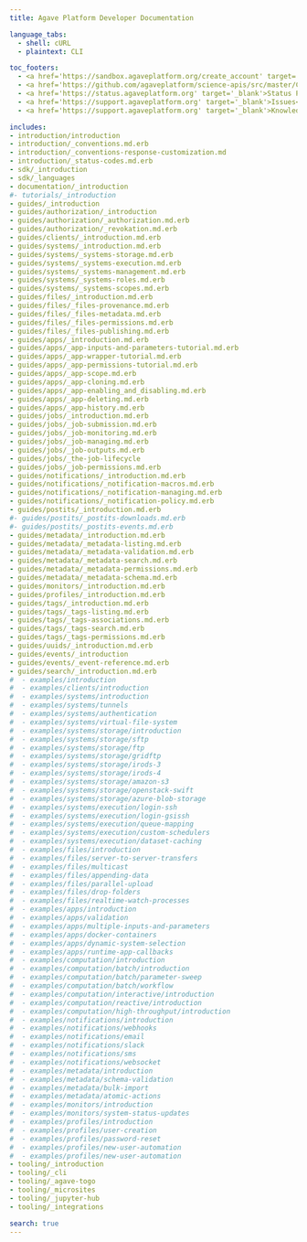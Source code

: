 ```yaml
---
title: Agave Platform Developer Documentation

language_tabs:
  - shell: cURL
  - plaintext: CLI

toc_footers:
  - <a href='https://sandbox.agaveplatform.org/create_account' target='_blank'>Create an Account</a>
  - <a href='https://github.com/agaveplatform/science-apis/src/master/CHANGELOG.md' target='_blank'>CHANGELOG</a>
  - <a href='https://status.agaveplatform.org' target='_blank'>Status Page</a>
  - <a href='https://support.agaveplatform.org' target='_blank'>Issues</a>
  - <a href='https://support.agaveplatform.org' target='_blank'>Knowledge Base</a>

includes:
- introduction/introduction
- introduction/_conventions.md.erb
- introduction/_conventions-response-customization.md
- introduction/_status-codes.md.erb
- sdk/_introduction
- sdk/_languages
- documentation/_introduction
#- tutorials/_introduction
- guides/_introduction
- guides/authorization/_introduction
- guides/authorization/_authorization.md.erb
- guides/authorization/_revokation.md.erb
- guides/clients/_introduction.md.erb
- guides/systems/_introduction.md.erb
- guides/systems/_systems-storage.md.erb
- guides/systems/_systems-execution.md.erb
- guides/systems/_systems-management.md.erb
- guides/systems/_systems-roles.md.erb
- guides/systems/_systems-scopes.md.erb
- guides/files/_introduction.md.erb
- guides/files/_files-provenance.md.erb
- guides/files/_files-metadata.md.erb
- guides/files/_files-permissions.md.erb
- guides/files/_files-publishing.md.erb
- guides/apps/_introduction.md.erb
- guides/apps/_app-inputs-and-parameters-tutorial.md.erb
- guides/apps/_app-wrapper-tutorial.md.erb
- guides/apps/_app-permissions-tutorial.md.erb
- guides/apps/_app-scope.md.erb
- guides/apps/_app-cloning.md.erb
- guides/apps/_app-enabling_and_disabling.md.erb
- guides/apps/_app-deleting.md.erb
- guides/apps/_app-history.md.erb
- guides/jobs/_introduction.md.erb
- guides/jobs/_job-submission.md.erb
- guides/jobs/_job-monitoring.md.erb
- guides/jobs/_job-managing.md.erb
- guides/jobs/_job-outputs.md.erb
- guides/jobs/_the-job-lifecycle
- guides/jobs/_job-permissions.md.erb
- guides/notifications/_introduction.md.erb
- guides/notifications/_notification-macros.md.erb
- guides/notifications/_notification-managing.md.erb
- guides/notifications/_notification-policy.md.erb
- guides/postits/_introduction.md.erb
#- guides/postits/_postits-downloads.md.erb
#- guides/postits/_postits-events.md.erb
- guides/metadata/_introduction.md.erb
- guides/metadata/_metadata-listing.md.erb
- guides/metadata/_metadata-validation.md.erb
- guides/metadata/_metadata-search.md.erb
- guides/metadata/_metadata-permissions.md.erb
- guides/metadata/_metadata-schema.md.erb
- guides/monitors/_introduction.md.erb
- guides/profiles/_introduction.md.erb
- guides/tags/_introduction.md.erb
- guides/tags/_tags-listing.md.erb
- guides/tags/_tags-associations.md.erb
- guides/tags/_tags-search.md.erb
- guides/tags/_tags-permissions.md.erb
- guides/uuids/_introduction.md.erb
- guides/events/_introduction
- guides/events/_event-reference.md.erb
- guides/search/_introduction.md.erb
#  - examples/introduction
#  - examples/clients/introduction
#  - examples/systems/introduction
#  - examples/systems/tunnels
#  - examples/systems/authentication
#  - examples/systems/virtual-file-system
#  - examples/systems/storage/introduction
#  - examples/systems/storage/sftp
#  - examples/systems/storage/ftp
#  - examples/systems/storage/gridftp
#  - examples/systems/storage/irods-3
#  - examples/systems/storage/irods-4
#  - examples/systems/storage/amazon-s3
#  - examples/systems/storage/openstack-swift
#  - examples/systems/storage/azure-blob-storage
#  - examples/systems/execution/login-ssh
#  - examples/systems/execution/login-gsissh
#  - examples/systems/execution/queue-mapping
#  - examples/systems/execution/custom-schedulers
#  - examples/systems/execution/dataset-caching
#  - examples/files/introduction
#  - examples/files/server-to-server-transfers
#  - examples/files/multicast
#  - examples/files/appending-data
#  - examples/files/parallel-upload
#  - examples/files/drop-folders
#  - examples/files/realtime-watch-processes
#  - examples/apps/introduction
#  - examples/apps/validation
#  - examples/apps/multiple-inputs-and-parameters
#  - examples/apps/docker-containers
#  - examples/apps/dynamic-system-selection
#  - examples/apps/runtime-app-callbacks
#  - examples/computation/introduction
#  - examples/computation/batch/introduction
#  - examples/computation/batch/parameter-sweep
#  - examples/computation/batch/workflow
#  - examples/computation/interactive/introduction
#  - examples/computation/reactive/introduction
#  - examples/computation/high-throughput/introduction
#  - examples/notifications/introduction
#  - examples/notifications/webhooks
#  - examples/notifications/email
#  - examples/notifications/slack
#  - examples/notifications/sms
#  - examples/notifications/websocket
#  - examples/metadata/introduction
#  - examples/metadata/schema-validation
#  - examples/metadata/bulk-import
#  - examples/metadata/atomic-actions
#  - examples/monitors/introduction
#  - examples/monitors/system-status-updates
#  - examples/profiles/introduction
#  - examples/profiles/user-creation
#  - examples/profiles/password-reset
#  - examples/profiles/new-user-automation
#  - examples/profiles/new-user-automation
- tooling/_introduction
- tooling/_cli
- tooling/_agave-togo
- tooling/_microsites
- tooling/_jupyter-hub
- tooling/_integrations

search: true
---
```

